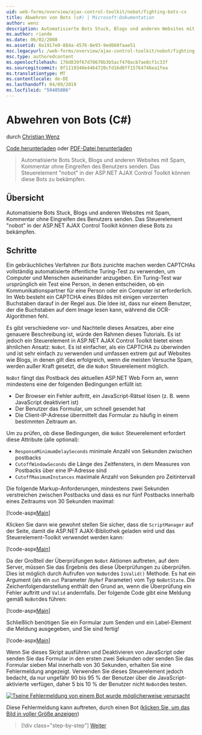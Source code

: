 ```yaml
---
uid: web-forms/overview/ajax-control-toolkit/nobot/fighting-bots-cs
title: Abwehren von Bots (c#) | Microsoft-Dokumentation
author: wenz
description: Automatisierte Bots Stuck, Blogs und anderen Websites mit Spam, Kommentar ohne Eingreifen des Benutzers senden. Das Steuerelement "nobot" in der ASP.NET AJAX-Con...
ms.author: riande
ms.date: 06/02/2008
ms.assetid: 0a1917e0-884a-4576-8e93-9ed660faae51
msc.legacyurl: /web-forms/overview/ajax-control-toolkit/nobot/fighting-bots-cs
msc.type: authoredcontent
ms.openlocfilehash: 178d839f67d70670b3b5acf470acb7ae8cf1c33f
ms.sourcegitcommit: 0f1119340e4464720cfd16d0ff15764746ea1fea
ms.translationtype: MT
ms.contentlocale: de-DE
ms.lasthandoff: 04/09/2019
ms.locfileid: "59405806"
---
```

# <a name="fighting-bots-c"></a>Abwehren von Bots (C#)

durch [Christian Wenz](https://github.com/wenz)

[Code herunterladen](http://download.microsoft.com/download/9/3/f/93f8daea-bebd-4821-833b-95205389c7d0/NoBot0.cs.zip) oder [PDF-Datei herunterladen](http://download.microsoft.com/download/b/6/a/b6ae89ee-df69-4c87-9bfb-ad1eb2b23373/nobot0CS.pdf)

> Automatisierte Bots Stuck, Blogs und anderen Websites mit Spam, Kommentar ohne Eingreifen des Benutzers senden. Das Steuerelement "nobot" in der ASP.NET AJAX Control Toolkit können diese Bots zu bekämpfen.


## <a name="overview"></a>Übersicht

Automatisierte Bots Stuck, Blogs und anderen Websites mit Spam, Kommentar ohne Eingreifen des Benutzers senden. Das Steuerelement "nobot" in der ASP.NET AJAX Control Toolkit können diese Bots zu bekämpfen.

## <a name="steps"></a>Schritte

Ein gebräuchliches Verfahren zur Bots zunichte machen werden CAPTCHAs vollständig automatisierte öffentliche Turing-Test zu verwenden, um Computer und Menschen auseinander anzugeben. Ein Turing-Test war ursprünglich ein Test eine Person, in denen entscheiden, ob ein Kommunikationspartner für eine Person oder ein Computer ist erforderlich. Im Web besteht ein CAPTCHA eines Bildes mit einigen verzerrten Buchstaben darauf in der Regel aus. Die Idee ist, dass nur einem Benutzer, der die Buchstaben auf dem Image lesen kann, während die OCR-Algorithmen fehl.

Es gibt verschiedene vor- und Nachteile dieses Ansatzes, aber eine genauere Beschreibung ist, würde den Rahmen dieses Tutorials. Es ist jedoch ein Steuerelement in ASP.NET AJAX Control Toolkit bietet einen ähnlichen Ansatz: `NoBot`. Es ist einfacher, als ein CAPTCHA zu überwinden und ist sehr einfach zu verwenden und umfassen extrem gut auf Websites wie Blogs, in denen gilt dies erfolgreich, wenn die meisten Versuche Spam, werden außer Kraft gesetzt, die die `NoBot` Steuerelement möglich.

`NoBot` fängt das Postback des aktuellen ASP.NET Web Form an, wenn mindestens eine der folgenden Bedingungen erfüllt ist:

- Der Browser ein Fehler auftritt, ein JavaScript-Rätsel lösen (z. B. wenn JavaScript deaktiviert ist)
- Der Benutzer das Formular, um schnell gesendet hat
- Die Client-IP-Adresse übermittelt das Formular zu häufig in einem bestimmten Zeitraum an.

Um zu prüfen, ob diese Bedingungen, die `NoBot` Steuerelement erfordert diese Attribute (alle optional):

- `ResponseMinimumDelaySeconds` minimale Anzahl von Sekunden zwischen postbacks
- `CutoffWindowSeconds` die Länge des Zeitfensters, in dem Measures von Postbacks über eine IP-Adresse sind
- `CutoffMaximumInstances` maximale Anzahl von Sekunden pro Zeitintervall

Die folgende Markup-Anforderungen, mindestens zwei Sekunden verstreichen zwischen Postbacks und dass es nur fünf Postbacks innerhalb eines Zeitraums von 30 Sekunden maximal:

[!code-aspx[Main](fighting-bots-cs/samples/sample1.aspx)]

Klicken Sie dann wie gewohnt stellen Sie sicher, dass die `ScriptManager` auf der Seite, damit die ASP.NET AJAX-Bibliothek geladen wird und das Steuerelement-Toolkit verwendet werden kann:

[!code-aspx[Main](fighting-bots-cs/samples/sample2.aspx)]

Da der Großteil der Überprüfungen `NoBot` Aktionen auftreten, auf dem Server, müssen Sie das Ergebnis des diese Überprüfungen zu überprüfen. Dies ist möglich durch Aufrufen von `NoBot`des `IsValid()` Methode. Es hat ein Argument (als ein `out` Parameter /`ByRef` Parameter) vom Typ `NoBotState`. Die Zeichenfolgendarstellung enthält den Grund an, wenn die Überprüfung ein Fehler auftritt und `Valid` andernfalls. Der folgende Code gibt eine Meldung gemäß `NoBot`des führen:

[!code-aspx[Main](fighting-bots-cs/samples/sample3.aspx)]

Schließlich benötigen Sie ein Formular zum Senden und ein Label-Element die Meldung ausgegeben, und Sie sind fertig!

[!code-aspx[Main](fighting-bots-cs/samples/sample4.aspx)]

Wenn Sie dieses Skript ausführen und Deaktivieren von JavaScript oder senden Sie das Formular in den ersten zwei Sekunden oder senden Sie das Formular sieben Mal innerhalb von 30 Sekunden, erhalten Sie eine Fehlermeldung angezeigt. Verwenden Sie dieses Steuerelement jedoch bedacht, da nur ungefähr 90 bis 95 % der Benutzer über die JavaScript-aktivierte verfügen, daher 5 bis 10 % der Benutzer nicht `NoBot`des testen.


[![Tseine Fehlermeldung von einem Bot wurde möglicherweise verursacht](fighting-bots-cs/_static/image2.png)](fighting-bots-cs/_static/image1.png)

Diese Fehlermeldung kann auftreten, durch einen Bot ([klicken Sie, um das Bild in voller Größe anzeigen](fighting-bots-cs/_static/image3.png))

> [!div class="step-by-step"]
> [Weiter](fighting-bots-vb.md)
